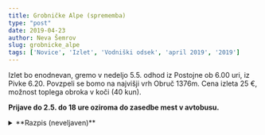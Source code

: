 ```yaml
---
title: Grobničke Alpe (sprememba)
type: "post"
date: 2019-04-23
author: Neva Šemrov
slug: grobnicke_alpe
tags: ['Novice', 'Izlet', 'Vodniški odsek', 'april 2019', '2019']
---
```


Izlet bo enodnevan, gremo v nedeljo 5.5. odhod iz Postojne ob 6.00 uri, iz Pivke 6.20. Povzpeli se bomo na najvišji vrh Obruč 1376m. Cena izleta 25 €, možnost toplega obroka v koči (40 kun).

**Prijave do 2.5. do 18 ure oziroma do zasedbe mest v avtobusu.**

<!--more-->

<details>
    <summary>**Razpis (neveljaven)**</summary>

**KDAJ?**	
<strike>27.04. - 28.04.2019 (2 dni)</strike></br>
**04.05. - 05.05.2019 (2 dni)**

**ODHOD**

- Postojna: 6.00 s parkirišča pred Primorko 
- Pivka: 6.20 z avtobusne postaje
- POVRATEK: 28.04. v  večernih urah.
- TEŽAVNOST: Izlet je primeren za vse, ki imajo kondicije za 6-8 ur hoje dnevno. 


Začnemo v vasi Podkilavac

1.	dan: Mudni dol – težji pristop na Grobničke alpe, obvezna čelada (spominja na Malo Paklenico samo vse je bolj majhno), ali vzhodni greben – lažji pristop z zelo lepim razgledom, pot nadaljujemo proti Nebesom, Primorskemu Kleku in Črnemu vrhu in krožno proti planinskemu domu Hahliči . Možnost je tudi vse naštete vrhove izpustiti in iz doline naravnost do koče.
2.	dan:  Vzpon na najvišji vrh Obruč 1376 mnv in krožno čez Pakleno, Suhi vrh in Fratar nazaj do koče. Spust v dolino
Smeri in dolžina poti se lahko spremenijo glede na vremenske ali kondicijske pogoje. Ob razpoložljivosti vodnikov se delu skupine lahko omogoči sprememba poti.

**POTREBNA OPREMA**: Nahrbtnik, planinske palice, planinski čevlji z rebrastim podplatom, več plasti oblačil, ki jih lahko po potrebi slečete, rezervna oblačila za preoblačenje, topla oblačila za zvečer ali slabo vreme, zaščita proti soncu (kreme, sončna očala, pokrivalo za na glavo), rjuha za spanje v koči, ostalo, brez česar ne morete zdržati dva dni. Čelada je potrebna za Mudno dol.
Čelada bo za tiste, ki nimajo lastne, na razpolago s strani društva. Izposoja je brezplačna.

**PRENOČEVANJE, HRANA**:  spimo v  planinski koči Hahliči, tam imamo tudi 1.dan zgodnjo večerjo – enolončnica z mesom ali brez, zjutraj zajtrk in ob povratku 2. dan še kosilo – tudi enolončnica z mesom ali brez.

Obvezno si je treba urediti dodatno zdravstveno zavarovanje za tujino (ZZZS) in članarino PZS, ki zagotavlja nezgodno reševanje (tudi) v tujih gorah in cenejše prenočevanje v kočah. Priporočljivo je nezgodno zavarovanje za tujino, ki si ga vplača vsak sam.
Za prestop meje in registracijo nastanitve je obvezna osebna izkaznica ali potni list. 

**CENA**: 40 €, ob polnem avtobusu, a največ 45€. V ceni so všteti prevoz, zgoraj navedeni obroki in še dva ćaja 

**PRIJAVE:** do zapolnitve mest na telefon 041 597 151 ali po elektronski pošti neva.semrov@pdpostojna.si. Mesta so omejena z mesti prenočišč v koči. Prijave sprejemam do torka 30.04.2019 dopoldan.

V primeru slabega vremena bo izlet odpovedan, ali pa preložen za en teden o čemer se bomo dogovorili in vas bomo obvestili na spletni strani društva, prijavljene pa tudi po telefonu, najkasneje do torka, 30.04.2019 dopoldan.

**VODJA:** Neva Šemrov (tel. 041 597 151). 

</details>
</br>

